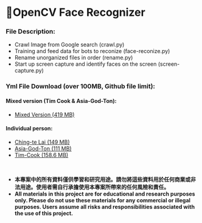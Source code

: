 # 🌟OpenCV Face Recognizer
### File Description:
- Crawl Image from Google search (crawl.py)
- Training and feed data for bots to reconize (face-reconize.py)
- Rename unorganized files in order (rename.py)
- Start up screen capture and identify faces on the screen (screen-capture.py)

### Yml File Download (over 100MB, Github file limit):

#### Mixed version (Tim Cook & Asia-God-Ton):
- [Mixed Version (419 MB)](https://mega.nz/file/05R3SKQZ#oVgmYy0TGCRCKiyQv33qFlz8KdTJ_7UFxeE4Ink0JHs)

#### Individual person:
- [Ching-te Lai (149 MB)](https://mega.nz/file/MgpWwabL#r0va_Q1B3m4eLgpeaan2eoZeSUfKdQ8ew1K0r2z29ew)
- [Asia-God-Ton (111 MB)](https://mega.nz/file/Js42nZoB#yJLXkbVyn0BTZdnXjADS51fKT7z1aKAhhVUIX7DZ2S8)
- [Tim-Cook (158.6 MB)](https://mega.nz/file/kgQB3YgC#qPZfAPhT5yDXSnzwQHky2YV6wdy3GKpR7wVk5OLMKSc)

<br>

- **本專案中的所有資料僅供學習和研究用途。請勿將這些資料用於任何商業或非法用途。使用者需自行承擔使用本專案所帶來的任何風險和責任。**
- **All materials in this project are for educational and research purposes only. Please do not use these materials for any commercial or illegal purposes. Users assume all risks and responsibilities associated with the use of this project.**
